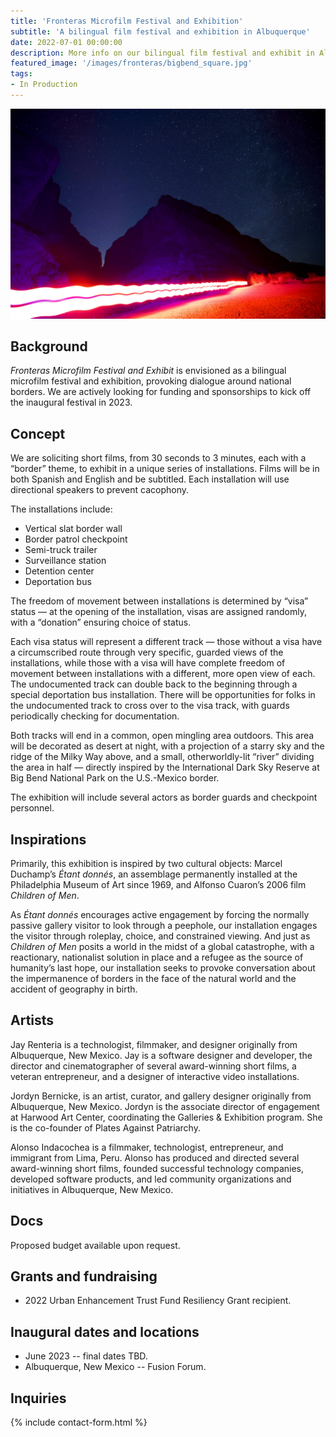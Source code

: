 ```yaml
---
title: 'Fronteras Microfilm Festival and Exhibition'
subtitle: 'A bilingual film festival and exhibition in Albuquerque'
date: 2022-07-01 00:00:00
description: More info on our bilingual film festival and exhibit in Albuquerque
featured_image: '/images/fronteras/bigbend_square.jpg'
tags:
- In Production
---
```


![](/images/fronteras/bigbend.jpg)

## Background

_Fronteras Microfilm Festival and Exhibit_ is envisioned as a bilingual microfilm festival and exhibition, provoking dialogue around national borders. We are actively looking for funding and sponsorships to kick off the inaugural festival in 2023.

## Concept

We are soliciting short films, from 30 seconds to 3 minutes, each with a “border” theme, to exhibit in a unique series of installations. Films will be in both Spanish and English and be subtitled. Each installation will use directional speakers to prevent cacophony.

The installations include:

- Vertical slat border wall
- Border patrol checkpoint
- Semi-truck trailer
- Surveillance station
- Detention center
- Deportation bus

The freedom of movement between installations is determined by “visa” status — at the opening of the installation, visas are assigned randomly, with a “donation” ensuring choice of status.

Each visa status will represent a different track — those without a visa have a circumscribed route through very specific, guarded views of the installations, while those with a visa will have complete freedom of movement between installations with a different, more open view of each. The undocumented track can double back to the beginning through a special deportation bus installation. There will be opportunities for folks in the undocumented track to cross over to the visa track, with guards periodically checking for documentation.

Both tracks will end in a common, open mingling area outdoors. This area will be decorated as desert at night, with a projection of a starry sky and the ridge of the Milky Way above, and a small, otherworldly-lit “river” dividing the area in half — directly inspired by the International Dark Sky Reserve at Big Bend National Park on the U.S.-Mexico border.

The exhibition will include several actors as border guards and checkpoint personnel.

## Inspirations

Primarily, this exhibition is inspired by two cultural objects: Marcel Duchamp’s _Étant donnés_, an assemblage permanently installed at the Philadelphia Museum of Art since 1969, and Alfonso Cuaron’s 2006 film _Children of Men_.

As _Étant donnés_ encourages active engagement by forcing the normally passive gallery visitor to look through a peephole, our installation engages the visitor through roleplay, choice, and constrained viewing. And just as _Children of Men_ posits a world in the midst of a global catastrophe, with a reactionary, nationalist solution in place and a refugee as the source of humanity’s last hope, our installation seeks to provoke conversation about the impermanence of borders in the face of the natural world and the accident of geography in birth.

## Artists

Jay Renteria is a technologist, filmmaker, and designer originally from Albuquerque, New Mexico. Jay is a software designer and developer, the director and cinematographer of several award-winning short films, a veteran entrepreneur, and a designer of interactive video installations.

Jordyn Bernicke, is an artist, curator, and gallery designer originally from Albuquerque, New Mexico. Jordyn is the associate director of engagement at Harwood Art Center, coordinating the Galleries & Exhibition program. She is the co-founder of Plates Against Patriarchy.

Alonso Indacochea is a filmmaker, technologist, entrepreneur, and immigrant from Lima, Peru. Alonso has produced and directed several award-winning short films, founded successful technology companies, developed software products, and led community organizations and initiatives in Albuquerque, New Mexico.

## Docs

Proposed budget available upon request.

## Grants and fundraising

- 2022 Urban Enhancement Trust Fund Resiliency Grant recipient.

## Inaugural dates and locations

- June 2023 -- final dates TBD.
- Albuquerque, New Mexico -- Fusion Forum.

## Inquiries

{% include contact-form.html %}